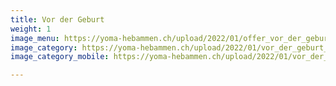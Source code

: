 ```yaml
---
title: Vor der Geburt
weight: 1
image_menu: https://yoma-hebammen.ch/upload/2022/01/offer_vor_der_geburt.jpg
image_category: https://yoma-hebammen.ch/upload/2022/01/vor_der_geburt_halbmond.jpg
image_category_mobile: https://yoma-hebammen.ch/upload/2022/01/vor_der_geburt_halbmond_mobile.jpg

---
```

